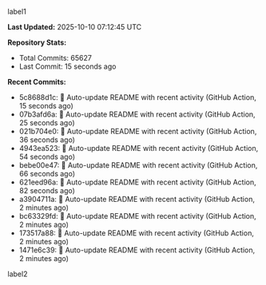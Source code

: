 
label1 
<!-- ACTIVITY_START -->
**Last Updated:** 2025-10-10 07:12:45 UTC

**Repository Stats:**
- Total Commits: 65627
- Last Commit: 15 seconds ago

**Recent Commits:**
- 5c8688d1c: 🤖 Auto-update README with recent activity (GitHub Action, 15 seconds ago)
- 07b3afd6a: 🤖 Auto-update README with recent activity (GitHub Action, 25 seconds ago)
- 021b704e0: 🤖 Auto-update README with recent activity (GitHub Action, 36 seconds ago)
- 4943ea523: 🤖 Auto-update README with recent activity (GitHub Action, 54 seconds ago)
- bebe00e47: 🤖 Auto-update README with recent activity (GitHub Action, 66 seconds ago)
- 621eed96a: 🤖 Auto-update README with recent activity (GitHub Action, 82 seconds ago)
- a3904711a: 🤖 Auto-update README with recent activity (GitHub Action, 2 minutes ago)
- bc63329fd: 🤖 Auto-update README with recent activity (GitHub Action, 2 minutes ago)
- 173517a88: 🤖 Auto-update README with recent activity (GitHub Action, 2 minutes ago)
- 1471e6c39: 🤖 Auto-update README with recent activity (GitHub Action, 2 minutes ago)
<!-- ACTIVITY_END -->

label2
